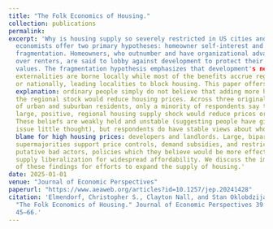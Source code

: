 ```yaml
---
title: "The Folk Economics of Housing."
collection: publications
permalink:
excerpt: 'Why is housing supply so severely restricted in US cities and suburbs? Urban
  economists offer two primary hypotheses: homeowner self-interest and political
  fragmentation. Homeowners, who outnumber and have organizational advantages
  over renters, are said to lobby against development to protect their property
  values. The fragmentation hypothesis emphasizes that development's negative
  externalities are borne locally while most of the benefits accrue regionally
  or nationally, leading localities to block housing. This paper offers another
  explanation: ordinary people simply do not believe that adding more housing to
  the regional stock would reduce housing prices. Across three original surveys
  of urban and suburban residents, only a minority of respondents say that a
  large, positive, regional housing supply shock would reduce prices or rents.
  These beliefs are weakly held and unstable (suggesting people have given the
  issue little thought), but respondents do have stable views about who is to
  blame for high housing prices: developers and landlords. Large, bipartisan
  supermajorities support price controls, demand subsidies, and restrictions on
  putative bad actors, policies which they believe would be more effective than
  supply liberalization for widespread affordability. We discuss the implications
  of these findings for efforts to expand the supply of housing.'
date: 2025-01-01
venue: "Journal of Economic Perspectives"
paperurl: "https://www.aeaweb.org/articles?id=10.1257/jep.20241428"
citation: 'Elmendorf, Christopher S., Clayton Nall, and Stan Oklobdzija. 2025.
  "The Folk Economics of Housing." Journal of Economic Perspectives 39 (3):
  45–66.'
---
```

